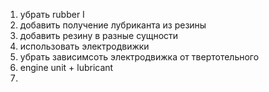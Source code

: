 1) убрать rubber I 
2) добавить получение лубриканта из резины
3) добавить резину в разные сущности
4) использовать электродвижки
5) убрать зависимсоть электродвижка от твертотельного
6) engine unit + lubricant
7) 